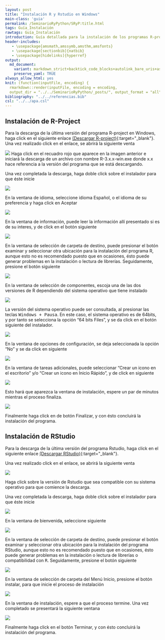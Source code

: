 ```yaml
---
layout: post
title: "Instalación R y Rstudio en Windows"
main-class: 'guia'
permalink: /SeminarioRyPython/SRyP:title.html
tags: Guía_Instalación
rawtags: Guía_Instalación
introduction: Guía detallada para la instalación de los programas R-project y Rstudio en Windows.
header-includes:
   - \usepackage{amsmath,amssymb,amsthm,amsfonts}
   - \usepackage[sectionbib]{natbib}
   - \usepackage[hidelinks]{hyperref}
output:
  md_document:
    variant: markdown_strict+backtick_code_blocks+autolink_bare_uris+ascii_identifiers+tex_math_single_backslash
    preserve_yaml: TRUE
always_allow_html: yes   
knit: (function(inputFile, encoding) {
  rmarkdown::render(inputFile, encoding = encoding,
  output_dir = "../../SeminarioRyPython/_posts/", output_format = "all"  ) })
bibliography: "../../referencias.bib"
csl: "../../apa.csl"
---
```








Instalación de R-Project
------------------------

Para la descarga de la última versión del programa R-project en Windows,
haga click en el siguiente enlace [(Descargar
R-project)](https://cloud.r-project.org/bin/windows/base/){:target="\_blank"}.
Una vez realizado click en el enlace, se abrirá la siguiente venta

![](../../SeminarioRyPython/images/GuiaW1.jpg) Haga click en el recuadro
rojo que aparece en la imagen anterior e iniciará la descarga de un
archivo con nombre R-3.x.x-win.exe donde x.x hace referencia a la
versión del programa que se está descargando.

Una vez completada la descarga, haga doble click sobre el instalador
para que éste inicie

![](../../SeminarioRyPython/images/GuiaW2.jpg)

En la ventana de idioma, seleccione idioma Español, o el idioma de su
preferencia y haga click en Aceptar

![](../../SeminarioRyPython/images/GuiaW3.jpg)

En la ventana de información, puede leer la información allí presentado
si es de su interes, y de click en el botón siguiente

![](../../SeminarioRyPython/images/GuiaW4.jpg)

En la ventana de selección de carpeta de destino, puede presionar el
botón examinar y seleccionar otra ubicación para la instalación del
programa R, aunque esto no es recomendado puesto que en ocasiones, ésto
puede generar problemas en la instalación o lectura de librerías.
Seguidamente, presione el botón siguiente

![](../../SeminarioRyPython/images/GuiaW5.jpg)

En la ventana de selección de componentes, escoja una de las dos
versiones de R dependiendo del sistema operativo que tiene instalado

![](../../SeminarioRyPython/images/GuiaW6.jpg)

La versión del sistema operativo puede ser consultada, al presionar las
teclas <tt>Windows + Pausa</tt>. En este caso, el sistema operativo es
de 64bits, y por tanto se selecciona la opción “64 bits Files”, y se da
click en el botón siguiente del instalador.

![](../../SeminarioRyPython/images/GuiaW7.jpg)

En la ventana de opciones de configuración, se deja seleccionada la
opción “No” y se da click en siguiente

![](../../SeminarioRyPython/images/GuiaW8.jpg)

En la ventana de tareas adicionales, puede seleccionar “Crear un icono
en el escritorio” y/o “Crear un icono en Inicio Rápido”, y de click en
siguiente

![](../../SeminarioRyPython/images/GuiaW9.jpg)

Esto hará que aparezca la ventana de instalación, espere un par de
minutos mientras el proceso finaliza.

![](../../SeminarioRyPython/images/GuiaW10.jpg)

Finalmente haga click en de botón Finalizar, y con ésto concluirá la
instalación del programa.

Instalación de RStudio
----------------------

Para la descarga de la última versión del programa Rstudio, haga click
en el siguiente enlace [(Descargar
RStudio)](https://www.rstudio.com/products/rstudio/download/#download){:target="\_blank"}.

Una vez realizado click en el enlace, se abrirá la siguiente venta

![](../../SeminarioRyPython/images/GuiaW11.jpg)

Haga click sobre la versión de Rstudio que sea compatible con su sistema
operativo para que comience la descarga.

Una vez completada la descarga, haga doble click sobre el instalador
para que éste inicie

![](../../SeminarioRyPython/images/GuiaW12.jpg)

En la ventana de bienvenida, seleccione siguiente

![](../../SeminarioRyPython/images/GuiaW13.jpg)

En la ventana de selección de carpeta de destino, puede presionar el
botón examinar y seleccionar otra ubicación para la instalación del
programa RStudio, aunque esto no es recomendado puesto que en ocasiones,
ésto puede generar problemas en la instalación o lectura de librerías o
compatibilidad con <tt>R</tt>. Seguidamente, presione el botón siguiente

![](../../SeminarioRyPython/images/GuiaW14.jpg)

En la ventana de selección de carpeta del Menú Inicio, presione el botón
instalar, para que inicie el proceso de instalación

![](../../SeminarioRyPython/images/GuiaW15.jpg)

En la ventana de instalación, espere a que el proceso termine. Una vez
completado se presentará la siguiente ventana

![](../../SeminarioRyPython/images/GuiaW16.jpg)

Finalmente haga click en el botón Terminar, y con ésto concluirá la
instalación del programa.
